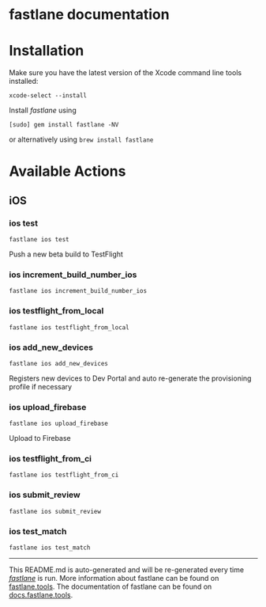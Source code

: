 fastlane documentation
================
# Installation

Make sure you have the latest version of the Xcode command line tools installed:

```
xcode-select --install
```

Install _fastlane_ using
```
[sudo] gem install fastlane -NV
```
or alternatively using `brew install fastlane`

# Available Actions
## iOS
### ios test
```
fastlane ios test
```
Push a new beta build to TestFlight
### ios increment_build_number_ios
```
fastlane ios increment_build_number_ios
```

### ios testflight_from_local
```
fastlane ios testflight_from_local
```

### ios add_new_devices
```
fastlane ios add_new_devices
```
Registers new devices to Dev Portal and auto re-generate the provisioning profile if necessary
### ios upload_firebase
```
fastlane ios upload_firebase
```
Upload to Firebase
### ios testflight_from_ci
```
fastlane ios testflight_from_ci
```

### ios submit_review
```
fastlane ios submit_review
```

### ios test_match
```
fastlane ios test_match
```


----

This README.md is auto-generated and will be re-generated every time [_fastlane_](https://fastlane.tools) is run.
More information about fastlane can be found on [fastlane.tools](https://fastlane.tools).
The documentation of fastlane can be found on [docs.fastlane.tools](https://docs.fastlane.tools).
